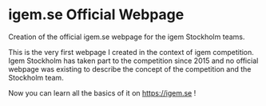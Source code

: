 # igem.se Official Webpage
Creation of the official igem.se webpage for the igem Stockholm teams.

This is the very first webpage I created in the context of igem competition.
Igem Stockholm has taken part to the competition since 2015 and no official webpage was existing to describe the concept of the competition and the Stockholm team.

Now you can learn all the basics of it on https://igem.se !

